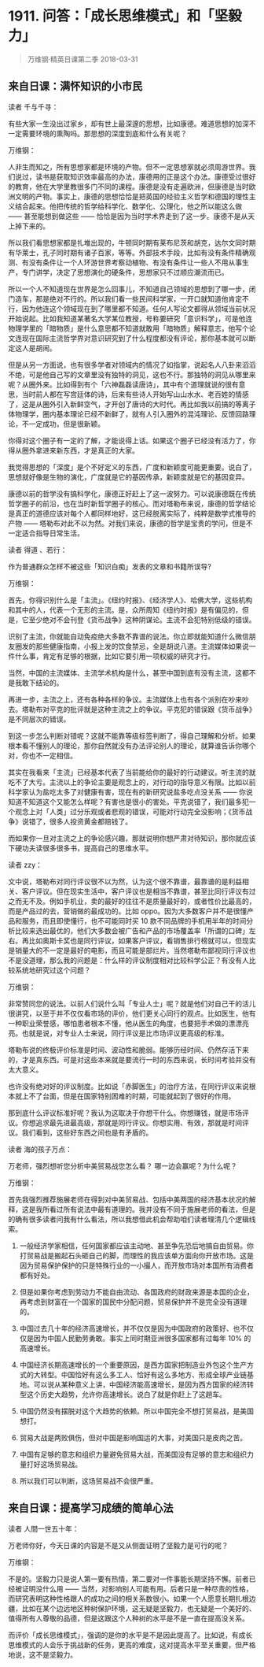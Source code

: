 # 1911. 问答：「成长思维模式」和「坚毅力」
> 万维钢·精英日课第二季
2018-03-31

## 来自日课：满怀知识的小市民
读者 千与千寻：

有些大家一生没出过家乡，却有世上最深邃的思想，比如康德。难道思想的加深不一定需要环境的熏陶吗。那思想的深度到底和什么有关呢？

万维钢：

人非生而知之，所有思想家都是环境的产物。但不一定思想家就必须周游世界。我们说过，读书是获取知识效率最高的办法，康德用的正是这个办法。康德受过很好的教育，他在大学里教很多门不同的课程。康德是没有走遍欧洲，但康德是当时欧洲文明的产物。事实上，康德的思想恰恰是把英国的经验主义哲学和德国的理性主义结合起来。他把传统的哲学给科学化、数学化、公理化，他之所以能这么做 —— 甚至能想到做这些 —— 恰恰是因为当时学术界走到了这一步。康德不是从天上掉下来的。

所以我们看思想家都是扎堆出现的，牛顿同时期有莱布尼茨和胡克，达尔文同时期有华莱士，孔子同时期有诸子百家，等等。外部技术手段，比如有没有条件精确观测、有没有条件让一个人环游世界考察动植物、有没有条件让一些人不用从事生产，专门讲学，决定了思想演化的硬条件，思想家只不过顺应潮流而已。

所以一个人不知道现在世界是怎么回事儿，不知道自己领域的思想到了哪一步，闭门造车，那是绝对不行的。所以我们看一些民间科学家，一开口就知道他肯定不行，因为他连这个领域现在到了哪里都不知道。任何人写论文都得从领域当前状况开始说起。比如我知道某著名大学某位教授，号称要研究「意识科学」，可是他连物理学里的「暗物质」是什么意思都不知道就敢用「暗物质」解释意志，他写个论文连现在国际主流哲学界对意识研究到了什么程度都没有评论，那你基本就可以断定这人是胡闹。

但是从另一方面说，也有很多学者对领域内的情况了如指掌，说起名人八卦来滔滔不绝，可是他自己写的文章里没有独特的洞见，这也不行。那独特的洞见从哪里来呢？从圈外来。比如得到有个「六神磊磊读唐诗」，其中有个道理就说的很有意思，当时前人都在写宫廷体的诗，后来有些诗人开始写山山水水、老百姓的情感了，这是从圈外引入新鲜空气，才开创了唐诗的大时代。再比如我以前搞的等离子体物理学，圈内基本理论已经不新鲜了，就有人引入圈外的混沌理论、反馈回路理论，不一定成功，但是很新颖。

你得对这个圈子有一定的了解，才能说得上话。如果这个圈子已经没有活力了，你得从圈外拿进来新东西，才是真正的大家。

我觉得思想的「深度」是个不好定义的东西，广度和新颖度可能更重要。说白了，思想就好像是生物的演化，广度就是它的基因传承，新颖度就是它的基因变异。

康德以前的哲学没有搞科学化，康德正好赶上了这一波努力。可以说康德既在传统哲学圈子的前沿，也在当时新哲学圈子的核心。而对塔勒布来说，康德的哲学结论是真正的道德应该对每个人都同样地好，这已经脱离实际了，纯粹是数学式推导的产物 —— 塔勒布对此不以为然。对我们来说，康德的哲学是宝贵的学问，但是不一定适合指导日常生活。

读者 得道 、若行：

作为普通群众怎样不被这些「知识白痴」发表的文章和书籍所误导?

万维钢：

首先，你得识别什么是「主流」。《纽约时报》、《经济学人》、哈佛大学，这些机构和其中的人，代表一个无形的主流。是，众所周知《纽约时报》是有偏见的，但是，它至少绝对不会刊登《货币战争》这种阴谋论。主流不会犯特别低级的错误。

识别了主流，你就能自动免疫绝大多数不靠谱的说法。你立即就能知道什么微信朋友圈发的那些健康指南，小报上发的饮食禁忌，全是胡说八道。主流媒体如果说一件什么事，肯定有足够的根据，比如它要引用一项权威的研究才行。

当然，中国的主流媒体、主流学术机构是什么，甚至中国到底有没有主流，这都不是我敢下结论的。

再进一步，主流之上，还有各种各样的争议。主流媒体上也有各个派别在吵来吵去。塔勒布对平克的批评就是这种主流之上的争议。平克犯的错误跟《货币战争》是不同层次的错误。

到这一步怎么判断对错呢？这就不能靠等级标签判断了，得自己理解和分析。如果根本看不懂别人的理论，那你自然就没有办法评论别人的理论，就算谁告诉你哪个对，你也不一定相信。

其实在我看来「主流」已经基本代表了当前能给你的最好的行动建议。听主流的就吃不了大亏。主流以上的争论主要是观念上的，对行动的指导意义有限。比如以前科学家认为盐吃太多了对健康有害，现在有的新研究说盐多吃点没关系 —— 你说知道不知道这个又能怎么样呢？有害也是很小的害处。平克说错了，我们最多犯一个观念上对「人类」过分乐观或者悲观的错误，可能对行动完全没影响；《货币战争》说错了，很多人投资黄金都赔钱了。

而如果你一旦对主流之上的争论感兴趣，那就说明你想严肃对待知识，那你就应该下硬功夫读很多很多书，提高自己的思维水平。

读者 zzy：

文中说，塔勒布对同行评议很不以为然，认为这个很不靠谱，最靠谱的是利益相关、客户评议。但在现实生活中，客户评议也是相当不靠谱，甚至比同行评议有过之而无不及。例如手机业，卖的最好的往往不是质量最好的，或者性价比最高的，而是产品过的去，营销做的最成功的。比如 oppo。因为大多数客户并不是很懂产品和服务，而且即使懂行，也不可能同时买 10 款不同品牌的手机用半年的时间分析比较来选出最优的，他们大多数会被广告和产品的市场覆盖率「所谓的口碑」左右。再比如奥斯卡奖也是同行评议，如果客户评议，看销售排行榜就可以，但现实是销量大的不一定是最好的电影，而且可能是部烂片。当然塔勒布鄙视同行评议也不是没道理，那么我的问题是：什么样的评议制度相对比较科学公正？有没有人比较系统地研究过这个问题？

万维钢：

非常赞同您的说法。以前人们说什么叫「专业人士」呢？就是他们对自己干的活儿很讲究，以至于并不仅仅看市场的评价，他们更关心同行的观点。比如医生，他有一种职业荣誉感，哪怕患者根本不懂，他从医生的角度，也要把手术做的漂漂亮亮。也就是说，对专业人士来说，同行评议是比市场评议更高级的标准。

塔勒布说的终极评价标准是时间、波动性和脆弱。能够历经时间、仍然存活下来的，才是真东西。可是对这些本来就是要流行一时的东西来说，长时间考验并没有太大意义。

也许没有绝对好的评议制度。比如说「赤脚医生」的治疗方法，在同行评议来说根本就上不了台面，但是在国家特别困难的时期，可能就起到了很好的作用。

那到底什么评议标准好呢？我认为这取决于你想干什么。你想赚钱，就是市场评议。你想追求最先进最高级，那就是同行评议。你想实用、有效，那就是时间评议。我们看到，这些好东西之间也是有矛盾的。

读者 海的孩子万点：

万老师，强烈想听您分析中美贸易战您怎么看？ 哪一边会赢呢？为什么呢？

万维钢：

首先我强烈推荐施展老师在得到对中美贸易战、包括中美两国的经济基本状况的解释，这是我所看过所有说法中最有道理的。我并没有不同于施展老师的看法，但是的确有很多读者问我有什么看法，所以我想借此机会帮助咱们读者理清几个逻辑线索。

1. 一般经济学家相信，任何国家都应该主动地、甚至争先恐后地搞自由贸易。你打贸易战是搬起石头砸自己的脚，而理性的我应该单方面向你开放市场。这是因为贸易保护保护的只是特殊行业的一小撮人，而开放市场对本国所有消费者都有好处。

2. 但是如果你考虑到劳动力不能自由流动、各国政府的财政来源是本国的企业，再考虑到财富在一个国家的国民中分配问题，贸易保护并不是完全没有道理的。
3. 中国过去几十年的经济高速增长，并不仅仅是因为中国政府的政策好、也不仅仅是因为中国人民勤劳勇敢。事实上同时期亚洲很多国家都有过每年 10% 的高速增长。
4. 中国经济长期高速增长的一个重要原因，是西方国家把制造业外包这个生产方式的大转型。中国恰好有这么多工人、恰好有这么多地方、形成全球产业链基地。可以说从某种意义上讲，中国经济能高速增长，是因为西方国家的经济转型这个历史大趋势，允许你高速增长。说白了就是你赶上了这趟车。
5. 中国仍然没有摆脱对这个大趋势的依赖。所以中国完全不想打贸易战，是美国想打。
6. 贸易大战是两败俱伤，但对中国是影响国运的大事，对美国只是皮肉之苦。
7. 中国有足够的意志和组织力量避免贸易大战，而美国没有足够的意志和组织力量打好这场贸易战。
8. 所以我们可以判断，这场贸易战不会很严重。

## 来自日课：提高学习成绩的简单心法
读者 人間一世五十年：

万老师你好，今天日课的内容是不是又从侧面证明了坚毅力是可行的呢？

万维钢：

不是的。坚毅力只是说人第一要有热情，第二要对一件事能长期坚持不懈。前者已经被证明没什么用 —— 当然，对影响别人可能有用。后者只是一种尽责的性格，而研究表明这种性格跟人的成功之间的相关系数很小。如果一个人愿意长期扎根边疆，比如在某个边远地区种树保护环境，这无疑是坚毅力，也无疑是一个美好的、值得所有人尊敬的品德，但是这跟这个人种树的水平是不是一直在提高没关系。

而评价「成长思维模式」，强调的是你的水平是不是因此提高了。比如说，有成长思维模式的人会乐于挑战新的任务，更高的难度，这对提高水平至关重要，但严格地说，这不是坚毅力。


